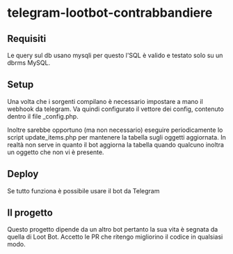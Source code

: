 # telegram-lootbot-contrabbandiere

## Requisiti
Le query sul db usano mysqli per questo l'SQL è valido e testato solo su un dbrms MySQL.

## Setup
Una volta che i sorgenti compilano è necessario impostare a mano il webhook da telegram.
Va quindi configurato il vettore dei config, contenuto dentro il file \_config.php.

Inoltre sarebbe opportuno (ma non necessario) eseguire periodicamente lo script update_items.php per mantenere la tabella sugli oggetti aggiornata. In realtà non serve in quanto il bot aggiorna la tabella quando qualcuno inoltra un oggetto che non vi è presente.

## Deploy
Se tutto funziona è possibile usare il bot da Telegram

## Il progetto
Questo progetto dipende da un altro bot pertanto la sua vita è segnata da quella di Loot Bot.
Accetto le PR che ritengo migliorino il codice in qualsiasi modo.
